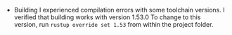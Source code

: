 * Building
I experienced compilation errors with some toolchain versions. I verified that building works with version 1.53.0
To change to this version, run `rustup override set 1.53` from within the project folder.
